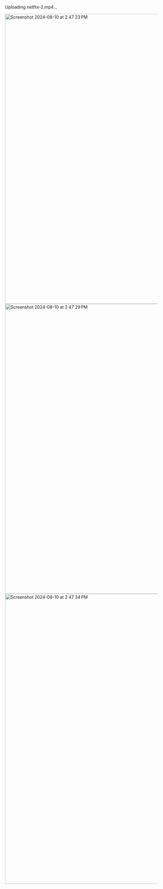 
Uploading netflix-2.mp4…

<img width="952" alt="Screenshot 2024-08-10 at 2 47 23 PM" src="https://github.com/user-attachments/assets/544b3b81-97da-4c2f-bff4-8c021079be27">



<img width="952" alt="Screenshot 2024-08-10 at 2 47 29 PM" src="https://github.com/user-attachments/assets/c6479675-e737-494f-b66d-e9861c473c88">

<img width="952" alt="Screenshot 2024-08-10 at 2 47 34 PM" src="https://github.com/user-attachments/assets/0f449b53-cdf4-4e64-83d8-34f7ea065cc6">






